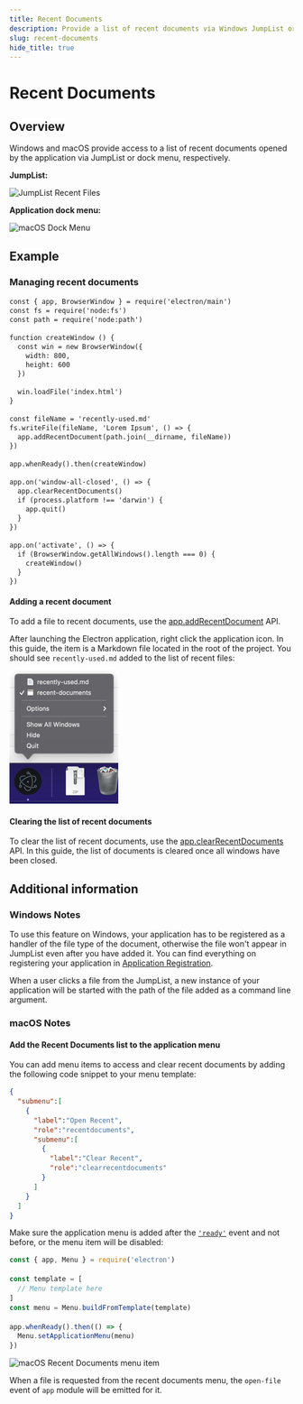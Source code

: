 ```yaml
---
title: Recent Documents
description: Provide a list of recent documents via Windows JumpList or macOS Dock
slug: recent-documents
hide_title: true
---
```


# Recent Documents

## Overview

Windows and macOS provide access to a list of recent documents opened by
the application via JumpList or dock menu, respectively.

**JumpList:**

![JumpList Recent Files][jumplist-image]

**Application dock menu:**

![macOS Dock Menu][dock-menu-image]

## Example

### Managing recent documents

```fiddle docs/fiddles/features/recent-documents
const { app, BrowserWindow } = require('electron/main')
const fs = require('node:fs')
const path = require('node:path')

function createWindow () {
  const win = new BrowserWindow({
    width: 800,
    height: 600
  })

  win.loadFile('index.html')
}

const fileName = 'recently-used.md'
fs.writeFile(fileName, 'Lorem Ipsum', () => {
  app.addRecentDocument(path.join(__dirname, fileName))
})

app.whenReady().then(createWindow)

app.on('window-all-closed', () => {
  app.clearRecentDocuments()
  if (process.platform !== 'darwin') {
    app.quit()
  }
})

app.on('activate', () => {
  if (BrowserWindow.getAllWindows().length === 0) {
    createWindow()
  }
})
```

#### Adding a recent document

To add a file to recent documents, use the
[app.addRecentDocument][addrecentdocument] API.

After launching the Electron application, right click the application icon.
In this guide, the item is a Markdown file located in the root of the project.
You should see `recently-used.md` added to the list of recent files:

![Recent document](../images/recent-documents.png)

#### Clearing the list of recent documents

To clear the list of recent documents, use the
[app.clearRecentDocuments][clearrecentdocuments] API.
In this guide, the list of documents is cleared once all windows have been
closed.

## Additional information

### Windows Notes

To use this feature on Windows, your application has to be registered as
a handler of the file type of the document, otherwise the file won't appear
in JumpList even after you have added it. You can find everything
on registering your application in [Application Registration][app-registration].

When a user clicks a file from the JumpList, a new instance of your application
will be started with the path of the file added as a command line argument.

### macOS Notes

#### Add the Recent Documents list to the application menu

You can add menu items to access and clear recent documents by adding the
following code snippet to your menu template:

```json
{
  "submenu":[
    {
      "label":"Open Recent",
      "role":"recentdocuments",
      "submenu":[
        {
          "label":"Clear Recent",
          "role":"clearrecentdocuments"
        }
      ]
    }
  ]
}
```

Make sure the application menu is added after the [`'ready'`](../api/app.md#event-ready)
event and not before, or the menu item will be disabled:

```js
const { app, Menu } = require('electron')

const template = [
  // Menu template here
]
const menu = Menu.buildFromTemplate(template)

app.whenReady().then(() => {
  Menu.setApplicationMenu(menu)
})
```

![macOS Recent Documents menu item][menu-item-image]

When a file is requested from the recent documents menu, the `open-file` event
of `app` module will be emitted for it.

[jumplist-image]: https://cloud.githubusercontent.com/assets/2289/23446924/11a27b98-fdfc-11e6-8485-cc3b1e86b80a.png
[dock-menu-image]: https://cloud.githubusercontent.com/assets/639601/5069610/2aa80758-6e97-11e4-8cfb-c1a414a10774.png
[addrecentdocument]: ../api/app.md#appaddrecentdocumentpath-macos-windows
[clearrecentdocuments]: ../api/app.md#appclearrecentdocuments-macos-windows
[app-registration]: https://learn.microsoft.com/en-us/windows/win32/shell/app-registration
[menu-item-image]: https://user-images.githubusercontent.com/3168941/33003655-ea601c3a-cd70-11e7-97fa-7c062149cfb1.png
